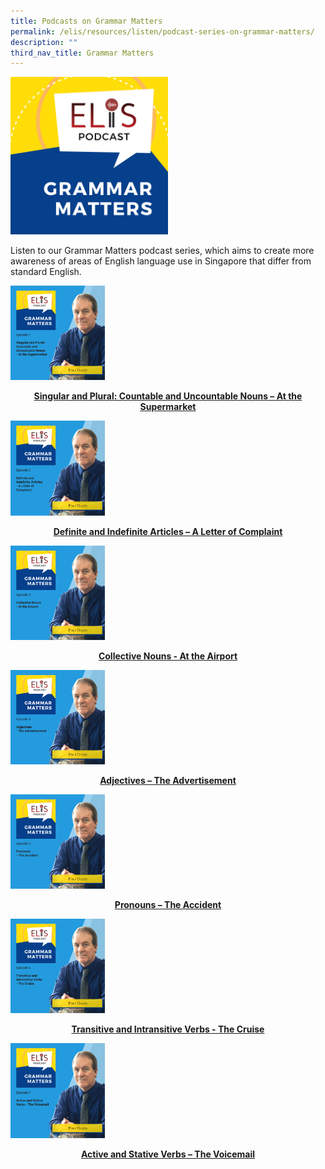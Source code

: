 ```yaml
---
title: Podcasts on Grammar Matters
permalink: /elis/resources/listen/podcast-series-on-grammar-matters/
description: ""
third_nav_title: Grammar Matters
---
```

<img src="/images/final-elis-series-podcast-artwork-2021-1.png" style="width:50%">
		 
Listen to our Grammar Matters podcast series, which aims to create more awareness of areas of English language use in Singapore that differ from standard English.


<p><a href="/elis/resources/listen/singular-and-plural-countable-and-uncountable-nouns-at-the-supermarket/">
<img src="/images/gm-episode-1.png" style="width:30%">
</a></p><center><a href="/elis/resources/listen/singular-and-plural-countable-and-uncountable-nouns-at-the-supermarket/"><b>Singular and Plural: Countable and Uncountable Nouns – At the Supermarket</b></a></center><a href="/elis/resources/listen/singular-and-plural-countable-and-uncountable-nouns-at-the-supermarket/">

</a><p><a href="/elis/resources/listen/singular-and-plural-countable-and-uncountable-nouns-at-the-supermarket/"></a><a href="/elis/resources/listen/definite-and-indefinite-articles-a-letter-of-complaint/">
<img src="/images/27.png" style="width:30%">
</a></p><center><a href="/elis/resources/listen/definite-and-indefinite-articles-a-letter-of-complaint/"><b>Definite and Indefinite Articles – A Letter of Complaint</b></a></center><a href="/elis/resources/listen/definite-and-indefinite-articles-a-letter-of-complaint/">

</a><p><a href="/elis/resources/listen/definite-and-indefinite-articles-a-letter-of-complaint/"></a><a href="/elis/resources/listen/podcast-series-on-grammar-matters/collective-nouns-at-the-airport/">
<img src="/images/7-september_tla-and-swi-ci-thumbnails-w-title-only-6.png" style="width:30%">
</a></p><center><a href="/elis/resources/listen/podcast-series-on-grammar-matters/collective-nouns-at-the-airport/"><b>Collective Nouns - At the Airport</b></a></center><a href="/elis/resources/listen/podcast-series-on-grammar-matters/collective-nouns-at-the-airport/">

</a><p><a href="/elis/resources/listen/podcast-series-on-grammar-matters/collective-nouns-at-the-airport/"></a><a href="/elis/resources/listen/podcast-series-on-grammar-matters/adjectives-the-advertisement/">
<img src="/images/7-september_tla-and-swi-ci-thumbnails-w-title-only.png" style="width:30%">
</a></p><center><a href="/elis/resources/listen/podcast-series-on-grammar-matters/adjectives-the-advertisement/"><b>Adjectives – The Advertisement</b></a></center><b><a href="/elis/resources/listen/podcast-series-on-grammar-matters/adjectives-the-advertisement/">

</a><p><a href="/elis/resources/listen/podcast-series-on-grammar-matters/adjectives-the-advertisement/"></a><a href="/elis/resources/listen/podcast-series-on-grammar-matters/pronouns-the-accident/">
<img src="/images/final-tla-and-swi-ci-and-gm-thumbnails-w-title-only.png" style="width:30%">
</a></p><center><a href="/elis/resources/listen/podcast-series-on-grammar-matters/pronouns-the-accident/"><b>Pronouns – The Accident</b></a></center><a href="/elis/resources/listen/podcast-series-on-grammar-matters/pronouns-the-accident/">


</a><a href="/elis/resources/listen/podcast-series-on-grammar-matters/pronouns-the-accident/"></a><a href="/elis/resources/listen/podcast-series-on-grammar-matters/transitive-and-intransitive-verbs/">
<img src="/images/cover-art-with-titles-and-names-2.png" style="width:30%">
</a><p></p><center><a href="/elis/resources/listen/podcast-series-on-grammar-matters/transitive-and-intransitive-verbs/"><b>Transitive and Intransitive Verbs - The Cruise
</b></a></center><b><a href="/elis/resources/listen/podcast-series-on-grammar-matters/transitive-and-intransitive-verbs/"><b><b></b></b></a><b><b><a href="/elis/resources/listen/podcast-series-on-grammar-matters/transitive-and-intransitive-verbs/">
	
</a><a href="/elis/resources/listen/podcast-series-on-grammar-matters/transitive-and-intransitive-verbs/"></a><a href="/podcast-series/grammar-matters/active-and-stative-verbs-the-voicemail/">
<img src="/images/cover%20art%20with%20titles%20and%20names%20(5).png" style="width:30%">

</a><center><a href="/podcast-series/grammar-matters/active-and-stative-verbs-the-voicemail/"></a><a href="/podcast-series/grammar-matters/active-and-stative-verbs-the-voicemail/"></a><a href="/podcast-series/grammar-matters/active-and-stative-verbs-the-voicemail/"><b>Active and Stative Verbs – The Voicemail
</b></a></center><a href="/podcast-series/grammar-matters/active-and-stative-verbs-the-voicemail/"></a><a href="/podcast-series/grammar-matters/active-and-stative-verbs-the-voicemail/">
	</a></b></b></b></b>